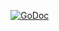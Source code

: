 [![GoDoc](//godoc.org/gist.github.com/cbfa5a05023549bcf565.git?status.svg)](//godoc.org/gist.github.com/cbfa5a05023549bcf565.git)
